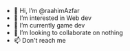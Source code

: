 - 👋 Hi, I’m @raahimAzfar
- 👀 I’m interested in Web dev
- 🌱 I’m currently game dev
- 💞️ I’m looking to collaborate on nothing
- 📫 Don't reach me

<!---
raahimAzfar/raahimAzfar is a ✨ special ✨ repository because its `README.md` (this file) appears on your GitHub profile.
You can click the Preview link to take a look at your changes.
--->
